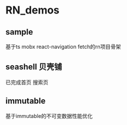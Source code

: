 # RN_demos
## sample 
基于ts mobx react-navigation fetch的rn项目骨架
## seashell 贝壳铺
已完成首页 搜索页
## immutable
基于immutable的不可变数据性能优化